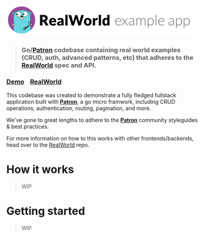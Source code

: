 # ![Go/Patron RealWorld Example App](logo.png)

> ### Go/[Patron](https://github.com/beatlabs/patron) codebase containing real world examples (CRUD, auth, advanced patterns, etc) that adheres to the [RealWorld](https://github.com/gothinkster/realworld) spec and API.


### [Demo](https://github.com/gothinkster/realworld)&nbsp;&nbsp;&nbsp;&nbsp;[RealWorld](https://github.com/gothinkster/realworld)


This codebase was created to demonstrate a fully fledged fullstack application built with **[Patron](https://github.com/beatlabs/patron)**, a go micro framwork, including CRUD operations, authentication, routing, pagination, and more.

We've gone to great lengths to adhere to the **[Patron](https://github.com/beatlabs/patron)** community styleguides & best practices.

For more information on how to this works with other frontends/backends, head over to the [RealWorld](https://github.com/gothinkster/realworld) repo.


# How it works

> WIP

# Getting started

> WIP

